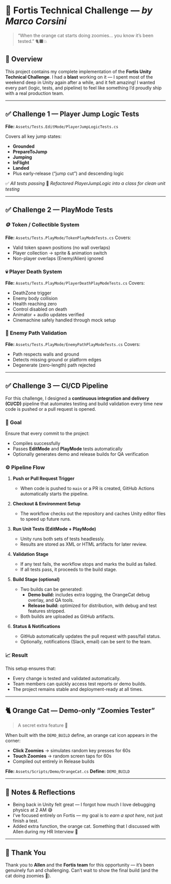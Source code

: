 # 🧩 Fortis Technical Challenge — *by Marco Corsini*

> “When the orange cat starts doing zoomies… you know it’s been tested.” 🐈‍⬛💥

## 🧠 Overview
This project contains my complete implementation of the **Fortis Unity Technical Challenge**.
I had a **blast** working on it — I spent most of the weekend deep in Unity again after a while, and it felt amazing!
I wanted every part (logic, tests, and pipeline) to feel like something I’d proudly ship with a real production team.

---

## ✅ Challenge 1 — Player Jump Logic Tests
**File:** `Assets/Tests.EditMode/PlayerJumpLogicTests.cs`

Covers all key jump states:
- **Grounded**
- **PrepareToJump**
- **Jumping**
- **InFlight**
- **Landed**
- Plus early-release (“jump cut”) and descending logic

✅ *All tests passing*
📄 *Refactored PlayerJumpLogic into a class for clean unit testing*

---

## ✅ Challenge 2 — PlayMode Tests

### 🪙 Token / Collectible System
**File:** `Assets/Tests.PlayMode/TokenPlayModeTests.cs`
Covers:
- Valid token spawn positions (no wall overlaps)
- Player collection → sprite & animation switch
- Non-player overlaps (Enemy/Alien) ignored

### 💀 Player Death System
**File:** `Assets/Tests.PlayMode/PlayerDeathPlayModeTests.cs`
Covers:
- DeathZone trigger
- Enemy body collision
- Health reaching zero
- Control disabled on death
- Animator + audio updates verified
- Cinemachine safely handled through mock setup

### 👾 Enemy Path Validation
**File:** `Assets/Tests.PlayMode/EnemyPathPlayModeTests.cs`
Covers:
- Path respects walls and ground
- Detects missing ground or platform edges
- Degenerate (zero-length) path rejected

---

## ✅ Challenge 3 — CI/CD Pipeline

For this challenge, I designed a **continuous integration and delivery (CI/CD)** pipeline that automates testing and build validation every time new code is pushed or a pull request is opened.

### 🧩 **Goal**
Ensure that every commit to the project:
- Compiles successfully
- Passes **EditMode** and **PlayMode** tests automatically
- Optionally generates demo and release builds for QA verification

### ⚙️ **Pipeline Flow**

1. **Push or Pull Request Trigger**
   - When code is pushed to `main` or a PR is created, GitHub Actions automatically starts the pipeline.

2. **Checkout & Environment Setup**
   - The workflow checks out the repository and caches Unity editor files to speed up future runs.

3. **Run Unit Tests (EditMode + PlayMode)**
   - Unity runs both sets of tests headlessly.
   - Results are stored as XML or HTML artifacts for later review.

4. **Validation Stage**
   - If any test fails, the workflow stops and marks the build as failed.
   - If all tests pass, it proceeds to the build stage.

5. **Build Stage (optional)**
   - Two builds can be generated:
     - **Demo build:** includes extra logging, the OrangeCat debug overlay, and QA tools.
     - **Release build:** optimized for distribution, with debug and test features stripped.
   - Both builds are uploaded as GitHub artifacts.

6. **Status & Notifications**
   - GitHub automatically updates the pull request with pass/fail status.
   - Optionally, notifications (Slack, email) can be sent to the team.

### 📈 **Result**
This setup ensures that:
- Every change is tested and validated automatically.
- Team members can quickly access test reports or demo builds.
- The project remains stable and deployment-ready at all times.

---

## 🐈 Orange Cat — Demo-only “Zoomies Tester”
> A secret extra feature 🧡

When built with the `DEMO_BUILD` define, an orange cat icon appears in the corner:
- **Click Zoomies** → simulates random key presses for 60s
- **Touch Zoomies** → random screen taps for 60s
- Compiled out entirely in Release builds

**File:** `Assets/Scripts/Demo/OrangeCat.cs`
**Define:** `DEMO_BUILD`

---

## 🎯 Notes & Reflections
- Being back in Unity felt great — I forgot how much I love debugging physics at 2 AM 😅
- I’ve focused entirely on Fortis — my goal is to *earn a spot here*, not just finish a test.
- Added extra function, the orange cat. Something that I discussed with Allen during my HR Interview 🧡

---

## 🧡 Thank You
Thank you to **Allen** and the **Fortis team** for this opportunity — it’s been genuinely fun and challenging.
Can’t wait to show the final build (and the cat doing zoomies 🐾).
